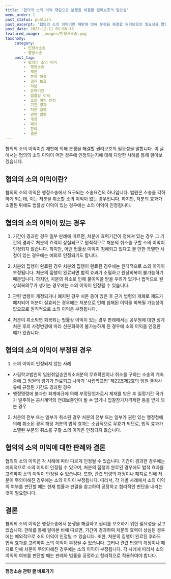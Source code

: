 ```yaml
---
title: '협의의 소의 이익 재판으로 분쟁을 해결할 권리보호의 필요성'
menu_order: 1
post_status: publish
post_excerpt: '협의의 소의 이익이란 재판에 의해 분쟁을 해결할 권리보호의 필요성을 말합니다. 이 글에서는 협의의 소의 이익이 어떤 경우에 인정되는지에 대해 다양한 사례를 통해 알아보겠습니다.'
post_date: 2023-12-11 01:08:38
featured_image: _images/민형사소송.png
taxonomy:
    category:
        - 민형사소송
        - 행정소송
    post_tag:
        - 협의의 소의 이익
        -  행정소송
        -  재판
        -  분쟁 해결
        -  권리 보호
        -  처분
        -  효력기간
        -  법률상 이익
        -  소의 이익 인정
        -  기간 경과
        -  처분 집행
        -  관련 법령
        -  개정
        -  폐지
        -  판례
        -  결론
---
```



협의의 소의 이익이란 재판에 의해 분쟁을 해결할 권리보호의 필요성을 말합니다. 이 글에서는 협의의 소의 이익이 어떤 경우에 인정되는지에 대해 다양한 사례를 통해 알아보겠습니다.

## 협의의 소의 이익이란?
협의의 소의 이익은 행정소송에서 요구되는 소송요건의 하나입니다. 법원은 소송을 각하하게 되는데, 이는 처분을 취소할 소의 이익이 없는 경우입니다. 하지만, 처분의 효과가 소멸된 뒤에도 법률상 이익이 있는 경우에는 소의 이익이 인정됩니다.

## 협의의 소의 이익이 있는 경우
1. 기간이 경과한 경우
일부 판례에 따르면, 처분에 효력기간이 정해져 있는 경우 그 기간의 경과로 처분의 효력이 상실되므로 원칙적으로 처분의 취소를 구할 소의 이익이 인정되지 않습니다. 하지만, 어떤 법률상 이익이 침해되고 있다고 볼 만한 특별한 사정이 있는 경우에는 예외로 인정되기도 합니다.

2. 처분의 집행이 완료된 경우
처분의 집행이 완료된 경우에는 원칙적으로 소의 이익이 부정됩니다. 처분의 집행이 완료되면 법적 효과가 소멸하고 원상회복이 불가능하기 때문입니다. 하지만, 처분의 취소로 인해 불이익을 받을 우려가 있거나 법적으로 원상회복의무가 생기는 경우에는 소의 이익이 인정될 수 있습니다.

3. 관련 법령이 개정되거나 폐지된 경우
처분 등이 있은 후 근거 법령의 개폐로 제도가 폐지되어 처분이 실효되는 경우에는 처분으로 인해 침해된 이익을 회복될 가능성이 없으므로 원칙적으로 소의 이익은 부정됩니다.

4. 처분이 취소되면 회복되는 법률상 이익이 있는 경우
판례에서는 공무원에 대한 징계처분 후의 사정변경에 따라 신분회복이 불가능하게 된 경우에 소의 이익을 인정한 예가 있습니다.

## 협의의 소의 이익이 부정된 경우
1. 소의 이익이 인정되지 않는 사례
- 사립학교법인의 임원취임승인취소처분의 무효확인이나 취소를 구하는 소송의 계속 중에 그 임원의 임기가 만료되고 나아가 '사립학교법' 제22조제2호의 임원 결격사유에 규정된 기간도 경과된 경우
- 행정명령에 불과한 회계예규에 의해 부정당업자로서 제재를 받은 후 일정기간 국가가 발주하는 공사계약의 연대보증인이 될 수 없거나 입찰참가자격제한 등을 받게 되는 경우

2. 처분의 전부 또는 일부가 취소된 경우
처분의 전부 또는 일부가 권한 있는 행정청에 의해 취소된 경우 해당 처분의 법적 효과는 소급적으로 무효가 되므로, 법적 효과가 소멸된 부분의 취소를 구할 소의 이익은 인정되지 않습니다.

## 협의의 소의 이익에 대한 판례와 결론
협의의 소의 이익은 각 사례에 따라 다르게 인정될 수 있습니다. 기간이 경과한 경우에는 예외적으로 소의 이익이 인정될 수 있으며, 처분의 집행이 완료된 경우에도 법적 효과를 고려하여 소의 이익이 인정될 수 있습니다. 또한, 관련 법령의 개정이나 폐지로 인해 처분이 무의미해진 경우에는 소의 이익이 부정됩니다. 따라서, 각 개별 사례에서 소의 이익의 여부를 판단할 때는 현재 법률과 판결을 참고하여 공정하고 합리적인 판단을 내리는 것이 필요합니다.

## 결론
협의의 소의 이익은 행정소송에서 분쟁을 해결하고 권리를 보호하기 위한 필요성을 갖고 있습니다. 판례를 통해 알아본 바에 따르면, 기간이 경과하여 처분의 효력이 상실된 경우에는 예외적으로 소의 이익이 인정될 수 있습니다. 또한, 처분의 집행이 완료된 후라도 법적 효과를 고려하여 소의 이익이 부정될 수 있습니다. 그러나 관련 법령의 개정이나 폐지로 인해 처분이 무의미해진 경우에는 소의 이익이 부정됩니다. 각 사례에 따라서 소의 이익의 여부를 판단할 때는 판례와 법률을 공정하고 합리적으로 적용하여야 합니다.
<!-- wp:separator -->
<hr class="wp-block-separator has-alpha-channel-opacity"/>
<!-- /wp:separator -->

<!-- wp:group {"backgroundColor":"base","layout":{"type":"constrained"}} -->
<div class="wp-block-group has-base-background-color has-background"><!-- wp:paragraph {"align":"center","fontSize":"medium"} -->
<p class="has-text-align-center has-large-font-size"><strong>행정소송 관련 글 바로가기</strong></p>
<!-- /wp:paragraph -->


<!-- wp:latest-posts
{"categories":[{"id":15714,"count":19,"description":"","link":"https://uknowlaw.com/category/%ed%96%89%ec%a0%95%ec%86%8c%ec%86%a1/","name":"행정소송","slug":"행정소송","taxonomy":"category","parent":0,"meta":[],"_links":{"self":[{"href":"https://uknowlaw.com/wp-json/wp/v2/categories/15714"}],"collection":[{"href":"https://uknowlaw.com/wp-json/wp/v2/categories"}],"about":[{"href":"https://uknowlaw.com/wp-json/wp/v2/taxonomies/category"}],"wp:post_type":[{"href":"https://uknowlaw.com/wp-json/wp/v2/posts?categories=15714"}],"curies":[{"name":"wp","href":"https://api.w.org/{rel}","templated":true}]}}],"postsToShow":100,"excerptLength":28,"postLayout":"grid","columns":2,"featuredImageAlign":"left","featuredImageSizeSlug":"large","fontSize":"small"} /--></div>
<!-- /wp:group -->